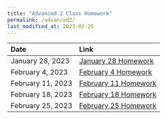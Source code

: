 ```yaml
---
title: "Advanced 2 Class Homework"
permalink: /advanced2/
last_modified_at: 2023-02-25
---
```


| Date | Link  |
| :--- |  :--- |
|January 28, 2023| [January 28 Homework](https://forms.gle/PWnJ1fQR4sPP2pjX7)|
|February 4, 2023| [February 4 Homework](https://forms.gle/9RXep2zCSTM8NFxH7)|
|February 11, 2023| [February 11 Homework](https://forms.gle/8yTAmVNFrHtun5cS7)|
|February 18, 2023| [February 18 Homework](https://forms.gle/NDYovLm4dVXYGQZf8)|
|February 25, 2023| [February 25 Homework](https://forms.gle/J665GNMq4nvsoof87)|